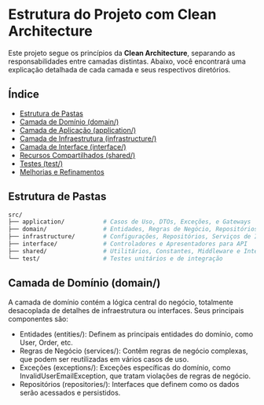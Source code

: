 # Estrutura do Projeto com Clean Architecture

Este projeto segue os princípios da **Clean Architecture**, separando as responsabilidades entre camadas distintas. Abaixo, você encontrará uma explicação detalhada de cada camada e seus respectivos diretórios.

## Índice

- [Estrutura de Pastas](#estrutura-de-pastas)
- [Camada de Domínio (domain/)](#camada-de-domínio-domain)
- [Camada de Aplicação (application/)](#camada-de-aplicação-application)
- [Camada de Infraestrutura (infrastructure/)](#camada-de-infraestrutura-infrastructure)
- [Camada de Interface (interface/)](#camada-de-interface-interface)
- [Recursos Compartilhados (shared/)](#recursos-compartilhados-shared)
- [Testes (test/)](#testes-test)
- [Melhorias e Refinamentos](#melhorias-e-refinamentos)

## Estrutura de Pastas

```bash
src/
├── application/           # Casos de Uso, DTOs, Exceções, e Gateways
├── domain/                # Entidades, Regras de Negócio, Repositórios e Serviços
├── infrastructure/        # Configurações, Repositórios, Serviços de Infraestrutura
├── interface/             # Controladores e Apresentadores para API
├── shared/                # Utilitários, Constantes, Middleware e Interceptores
└── test/                  # Testes unitários e de integração
```

## Camada de Domínio (domain/)

A camada de domínio contém a lógica central do negócio, totalmente desacoplada de detalhes de
infraestrutura ou interfaces. Seus principais componentes são:

- Entidades (entities/): Definem as principais entidades do domínio, como User, Order, etc.
- Regras de Negócio (services/): Contêm regras de negócio complexas, que podem ser reutilizadas
 em vários casos de uso.
- Exceções (exceptions/): Exceções específicas do domínio, como InvalidUserEmailException,
 que tratam violações de regras de negócio.
- Repositórios (repositories/): Interfaces que definem como os dados serão acessados
 e persistidos.
